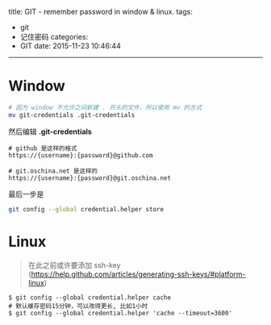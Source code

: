 title: GIT - remember password in window & linux.
tags:
  - git
  - 记住密码
categories:
  - GIT
date: 2015-11-23 10:46:44
---

# Window

```sh
# 因为 window 不允许之间新建 . 开头的文件，所以使用 mv 的方式
mv git-credentials .git-credentials
```

然后编辑 **.git-credentials**
```
# github 是这样的格式
https://{username}:{password}@github.com 

# git.oschina.net 是这样的
https://{username}:{password}@git.oschina.net
```

最后一步是
```sh
git config --global credential.helper store
```

# Linux

> 在此之前或许要添加 ssh-key (https://help.github.com/articles/generating-ssh-keys/#platform-linux)

```
$ git config --global credential.helper cache
# 默认缓存密码15分钟，可以改得更长, 比如1小时
$ git config --global credential.helper 'cache --timeout=3600'
```